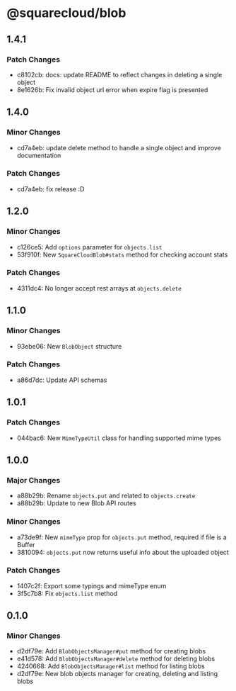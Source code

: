 # @squarecloud/blob

## 1.4.1

### Patch Changes

- c8102cb: docs: update README to reflect changes in deleting a single object
- 8e1626b: Fix invalid object url error when expire flag is presented

## 1.4.0

### Minor Changes

- cd7a4eb: update delete method to handle a single object and improve documentation

### Patch Changes

- cd7a4eb: fix release :D

## 1.2.0

### Minor Changes

- c126ce5: Add `options` parameter for `objects.list`
- 53f910f: New `SquareCloudBlob#stats` method for checking account stats

### Patch Changes

- 4311dc4: No longer accept rest arrays at `objects.delete`

## 1.1.0

### Minor Changes

- 93ebe06: New `BlobObject` structure

### Patch Changes

- a86d7dc: Update API schemas

## 1.0.1

### Patch Changes

- 044bac6: New `MimeTypeUtil` class for handling supported mime types

## 1.0.0

### Major Changes

- a88b29b: Rename `objects.put` and related to `objects.create`
- a88b29b: Update to new Blob API routes

### Minor Changes

- a73de9f: New `mimeType` prop for `objects.put` method, required if file is a Buffer
- 3810094: `objects.put` now returns useful info about the uploaded object

### Patch Changes

- 1407c2f: Export some typings and mimeType enum
- 3f5c7b8: Fix `objects.list` method

## 0.1.0

### Minor Changes

- d2df79e: Add `BlobObjectsManager#put` method for creating blobs
- e41d578: Add `BlobObjectsManager#delete` method for deleting blobs
- 4240668: Add `BlobObjectsManager#list` method for listing blobs
- d2df79e: New blob objects manager for creating, deleting and listing blobs
